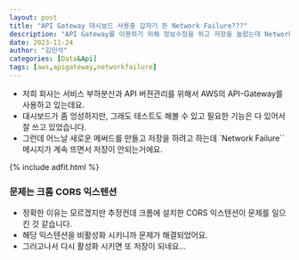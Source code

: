 ```yaml
---
layout: post
title: "API Gateway 대시보드 사용중 갑자기 뜬 Network Failure???"
description: "API Gateway를 이용하기 위해 정보수정을 하고 저장을 눌렀는데 Network Failure가 떠서 당황하셨나요? 그 해결책을 고민해 봅니다."
date: 2023-11-24
author: "김민석"
categories: [Data&Api]
tags: [aws,apigateway,networkfailure]
---
```

- 저희 회사는 서비스 부하분산과 API 버젼관리를 위해서 AWS의 API-Gateway를 사용하고 있는데요.
- 대시보드가 좀 엉성하지만, 그래도 테스트도 해볼 수 있고 필요한 기능은 다 있어서 잘 쓰고 있었습니다.
- 그런데 어느날 새로운 메써드를 만들고 저장을 하려고 하는데 `Network Failure`` 메시지가 계속 뜨면서 저장이 안되는거에요.

 {% include adfit.html %}

### 문제는 크롬 CORS 익스텐션
- 정확한 이유는 모르겠지만 추정컨데 크롬에 설치한 CORS 익스텐션이 문제를 일으킨 것 같습니다.
- 해당 익스텐션을 비활성화 시키니까 문제가 해결되었어요.
- 그러고나서 다시 활성화 시키면 또 저장이 되네요...